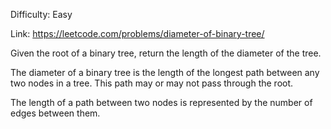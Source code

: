 Difficulty: Easy

Link: https://leetcode.com/problems/diameter-of-binary-tree/

Given the root of a binary tree, return the length of the diameter of the tree.

The diameter of a binary tree is the length of the longest path between any two nodes in a tree. This path may or may
not pass through the root.

The length of a path between two nodes is represented by the number of edges between them.
